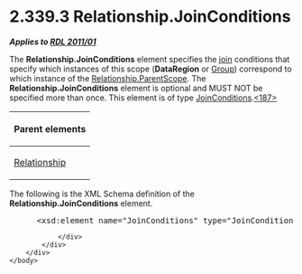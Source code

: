 <html dir="LTR" xmlns:mshelp="http://msdn.microsoft.com/mshelp" xmlns:ddue="http://ddue.schemas.microsoft.com/authoring/2003/5" xmlns:xlink="http://www.w3.org/1999/xlink" xmlns:tool="http://www.microsoft.com/tooltip">
    <head>
        <meta http-equiv="Content-Type" content="text/html; CHARSET=utf-8"></meta>
        <meta name="save" content="history"></meta>
        <title>2.339.3 Relationship.JoinConditions</title>
        <xml>
            <mshelp:toctitle title="2.339.3 Relationship.JoinConditions"></mshelp:toctitle>
            <mshelp:rltitle title="[MS-RDL]: Relationship.JoinConditions"></mshelp:rltitle>
            <mshelp:keyword index="A" term="cae4654e-2100-481d-9e66-3209f30eda82"></mshelp:keyword>
            <mshelp:attr name="DCSext.ContentType" value="open specification"></mshelp:attr>
            <mshelp:attr name="AssetID" value="cae4654e-2100-481d-9e66-3209f30eda82"></mshelp:attr>
            <mshelp:attr name="TopicType" value="kbRef"></mshelp:attr>
            <mshelp:attr name="DCSext.Title" value="[MS-RDL]: Relationship.JoinConditions" />
        </xml>
    </head>
    <body>
        <div id="header">
            <h1 class="heading">2.339.3 Relationship.JoinConditions</h1>
        </div>
        <div id="mainSection">
            <div id="mainBody">
                <div id="allHistory" class="saveHistory"></div>
                <div id="sectionSection0" class="section" name="collapseableSection">
                    

<p><b><i>Applies to </i></b><a href="bf2bab1a-b608-4bcc-b718-1cc1baa9579c.md"><b><i>RDL 2011/01</i></b></a></p>

<p>The <b>Relationship.JoinConditions</b> element specifies the
<a href="b2482b3f-74ab-4ca8-a9e5-c07955011743.md#gt_11882973-81e8-4e67-baa3-ad0f6e908ff4">join</a> conditions that
specify which instances of this scope (<b>DataRegion</b> or <a href="dbfff811-1be7-4e8b-a5d2-6cc522317fbe.md">Group</a>) correspond to which
instance of the <a href="3f0ff121-3d39-4703-b34b-142b881e4604.md">Relationship.ParentScope</a>.
The <b>Relationship.JoinConditions</b> element is optional and MUST NOT be
specified more than once. This element is of type <a href="985d44f9-7f65-41d1-942a-7f9028ec4575.md">JoinConditions</a>.<a id="Appendix_A_Target_187"></a><a href="1fe5fd87-2de5-4b2c-b762-5a4fd1373621.md#Appendix_A_187" aria-label="Product behavior note 187">&lt;187&gt;</a></p>

<table>
 <thead>
  <tr>
   <th>
   <p>Parent elements</p>
   </th>
  </tr>
 </thead>
 <tr>
  <td>
  <p><a href="6d1c77e5-1573-4ad6-8d2a-c507411ad94b.md">Relationship</a></p>
  </td>
 </tr>
</table>

<p>The following is the XML Schema definition of the <b>Relationship.JoinConditions</b>
element.</p>

<dl>
<dd>
<div><pre> &lt;xsd:element name=&quot;JoinConditions&quot; type=&quot;JoinConditionsType&quot; minOccurs=&quot;0&quot; /&gt;
</pre></div>
</dd></dl>


                </div>
            </div>
        </div>
    </body>
</html>